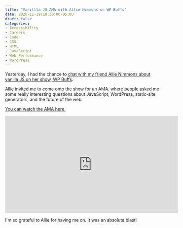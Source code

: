 ```yaml
---
title: "Vanillla JS AMA with Allie Nimmons on WP Buffs"
date: 2020-11-19T10:30:00-05:00
draft: false
categories:
- Accessibility
- Careers
- Code
- CSS
- HTML
- JavaScript
- Web Performance
- WordPress
---
```


Yesterday, I had the chance to [chat with my friend Allie Nimmons about vanilla JS on her show, WP Buffs](https://www.youtube.com/watch?v=H33HnTEl634).

Allie invited me to come onto the show for an AMA, where people asked me some really interesting questions about JavaScript, WordPress, static-site generators, and the future of the web.

[You can watch the AMA here.](https://www.youtube.com/watch?v=H33HnTEl634)

<iframe width="560" height="315" src="https://www.youtube.com/embed/H33HnTEl634" frameborder="0" allow="accelerometer; autoplay; clipboard-write; encrypted-media; gyroscope; picture-in-picture" allowfullscreen></iframe>

I'm so grateful to Allie for having me on. It was an absolute blast!
